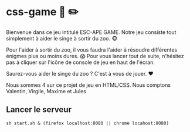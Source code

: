 # css-game :blue_book: :pencil2:

Bienvenue dans ce jeu intitulé ESC-APE GAME. Notre jeu consiste tout simplement à aider le singe à sortir du zoo. :monkey_face:

Pour l'aider à sortir du zoo, il vous faudra l'aider à résoudre différentes énigmes plus ou moins dures. :scream:
Pour vous lancer tout de suite, n'hésitez pas à cliquer sur l'icône de console de jeu en haut de l'écran.

Saurez-vous aider le singe du zoo ? C'est à vous de jouer. :heart:

Nous sommes 4 sur ce projet de jeu en HTML/CSS. Nous comptons Valentin, Virgile, Maxime et Jules

## Lancer le serveur

    sh start.sh & (firefox localhost:8080 || chrome locahost:8080)
